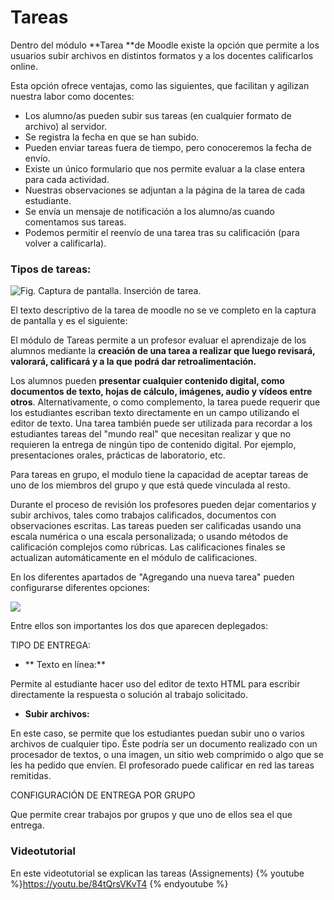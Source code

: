 
# Tareas

Dentro del módulo **Tarea **de Moodle existe la opción que permite a los usuarios subir archivos en distintos formatos y a los docentes calificarlos online.

Esta opción ofrece ventajas, como las siguientes, que facilitan y agilizan nuestra labor como docentes:

- Los alumno/as pueden subir sus tareas (en cualquier formato de archivo) al servidor.
- Se registra la fecha en que se han subido.
- Pueden enviar tareas fuera de tiempo, pero conoceremos la fecha de envío.
- Existe un único formulario que nos permite evaluar a la clase entera para cada actividad.
- Nuestras observaciones se adjuntan a la página de la tarea de cada estudiante.
- Se envía un mensaje de notificación a los alumno/as cuando comentamos sus tareas.
- Podemos permitir el reenvío de una tarea tras su calificación (para volver a calificarla).

### Tipos de tareas:

![Fig. Captura de pantalla. Inserción de tarea.](/assets/Selección_179.png)

El texto descriptivo de la tarea de moodle no se ve completo en la captura de pantalla y es el siguiente:


El módulo de Tareas permite a un profesor evaluar el aprendizaje de los alumnos mediante la **creación de una tarea a realizar que luego revisará, valorará, calificará y a la que podrá dar retroalimentación.**

Los alumnos pueden **presentar cualquier contenido digital, como documentos de texto, hojas de cálculo, imágenes, audio y vídeos entre otros**. Alternativamente, o como complemento, la tarea puede requerir que los estudiantes escriban texto directamente en un campo utilizando el editor de texto. Una tarea también puede ser utilizada para recordar a los estudiantes tareas del "mundo real" que necesitan realizar y que no requieren la entrega de ningún tipo de contenido digital. Por ejemplo, presentaciones orales, prácticas de laboratorio, etc.

Para tareas en grupo, el modulo tiene la capacidad de aceptar tareas de uno de los miembros del grupo y que está quede vinculada al resto.

Durante el proceso de revisión los profesores pueden dejar comentarios y subir archivos, tales como trabajos calificados, documentos con observaciones escritas. Las tareas pueden ser calificadas usando una escala numérica o una escala personalizada; o usando métodos de calificación complejos como rúbricas. Las calificaciones finales se actualizan automáticamente en el módulo de calificaciones.

En los diferentes apartados de "Agregando una nueva tarea" pueden configurarse diferentes opciones:

![](/assets/Selección_180.png)

Entre ellos son importantes los dos que aparecen deplegados:

TIPO DE ENTREGA:

- ** Texto en línea:**

Permite al estudiante hacer uso del editor de texto HTML para escribir directamente la respuesta o solución al trabajo solicitado.

- **Subir archivos:**

En este caso, se permite que los estudiantes puedan subir uno o varios archivos de cualquier tipo. Éste podría ser un documento realizado con un procesador de textos, o una imagen, un sitio web comprimido o algo que se les ha pedido que envíen. El profesorado puede calificar en red las tareas remitidas.

CONFIGURACIÓN DE ENTREGA POR GRUPO

Que permite crear trabajos por grupos y que uno de ellos sea el que entrega.


### Videotutorial

En este videotutorial se explican las tareas (Assignements)
{% youtube %}https://youtu.be/84tQrsVKvT4 {% endyoutube %}
